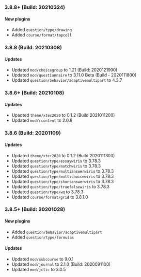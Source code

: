 ### 3.8.8+ (Build: 20210324)
#### New plugins
- Added `question/type/drawing`
- Added `course/format/topcoll`

### 3.8.8 (Build: 20210308)
#### Updates
- Updated `mod/choicegroup` to 1.21 (Build: 2020121900)
- Updated `mod/questionnaire` to 3.11.0 Beta (Build - 2020111800)
- Updated `question/behavior/adaptivemultipart` to 4.3.7

### 3.8.6+ (Build: 20210108)
#### Updates
- Upadted `theme/xtec2020` to 0.1.2 (Build 2021011200)
- Updated `mod/rcontent` to 2.0.8

### 3.8.6 (Build: 20201109)
#### Updates
- Updated `theme/xtec2020` to 0.1.2 (Build 2020111300)
- Updated `question/type/essaywiris` to 3.78.3
- Updated `question/type/matchwiris` to 3.78.3
- Updated `question/type/multianswerwiris` to 3.78.3
- Updated `question/type/multichoicewiris` to 3.78.3
- Updated `question/type/shortanswerwiris` to 3.78.3
- Updated `question/type/truefalsewiris` to 3.78.3
- Updated `question/type/wq` to 3.78.3
- Updated `course/format/grid` to 3.8.1.0

### 3.8.5+ (Build: 20201028)
#### New plugins
- Added `question/behavior/adaptivemultipart`
- Added `question/type/formulas`

#### Updates
- Updated `mod/subcourse` to 9.0.1
- Updated `mod/journal` to 2.1.0 (Build: 2020091100)
- Updated `mod/jclic` to 3.0.5
